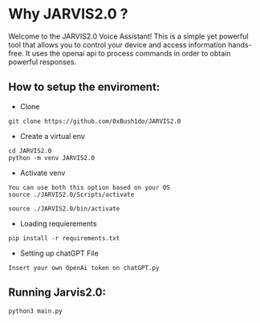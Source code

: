 # Why JARVIS2.0 ?
Welcome to the JARVIS2.0 Voice Assistant! This is a simple yet powerful tool that allows you to control your device and access information hands-free.
It uses the openai api to process commands in order to obtain powerful responses.

## How to setup the enviroment:

- Clone
```
git clone https://github.com/0xBush1do/JARVIS2.0
```

- Create a virtual env
```
cd JARVIS2.0
python -m venv JARVIS2.0
```

- Activate venv
```
You can use both this option based on your OS
source ./JARVIS2.0/Scripts/activate

source ./JARVIS2.0/bin/activate
```

- Loading requierements
```
pip install -r requirements.txt
```

- Setting up chatGPT File
```
Insert your own OpenAi token on chatGPT.py
```

## Running Jarvis2.0:

```
python3 main.py
```
